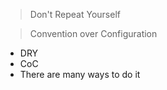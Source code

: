 >Don't Repeat Yourself

>Convention over Configuration

- DRY
- CoC
- There are many ways to do it

